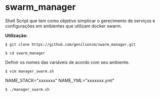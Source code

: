 # swarm_manager

Shell Script que tem como objetivo simplicar o gerecimento de serviços e configurações em ambientes que utilizam docker swarm.


**Utilização:** 

```
$ git clone https://github.com/genilsoncm/swarm_manager.git
```
```
$ cd swarm_manager
```
Definir os nomes das variáveis de acordo com seu ambiente. 

```
$ vim manager_swarm.sh
```
NAME_STACK="xxxxxxx"
NAME_YML="xxxxxxx.yml"
```
$ ./manager_swarm.sh
```
